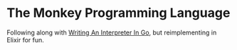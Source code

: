 # The Monkey Programming Language

Following along with [Writing An Interpreter In Go](https://interpreterbook.com/), but reimplementing in Elixir for fun.
